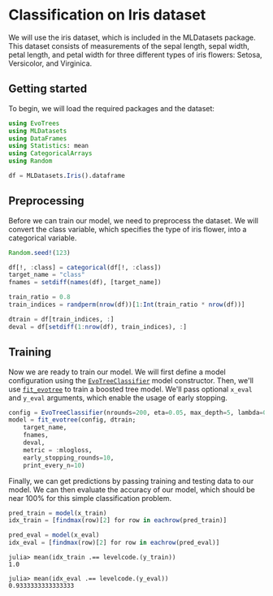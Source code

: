 # Classification on Iris dataset

We will use the iris dataset, which is included in the MLDatasets package. This dataset consists of measurements of the sepal length, sepal width, petal length, and petal width for three different types of iris flowers: Setosa, Versicolor, and Virginica.

## Getting started

To begin, we will load the required packages and the dataset:

```julia
using EvoTrees
using MLDatasets
using DataFrames
using Statistics: mean
using CategoricalArrays
using Random

df = MLDatasets.Iris().dataframe
```

## Preprocessing

Before we can train our model, we need to preprocess the dataset. We will convert the class variable, which specifies the type of iris flower, into a categorical variable.

```julia
Random.seed!(123)

df[!, :class] = categorical(df[!, :class])
target_name = "class"
fnames = setdiff(names(df), [target_name])

train_ratio = 0.8
train_indices = randperm(nrow(df))[1:Int(train_ratio * nrow(df))]

dtrain = df[train_indices, :]
deval = df[setdiff(1:nrow(df), train_indices), :]
```

## Training

Now we are ready to train our model. We will first define a model configuration using the [`EvoTreeClassifier`](@ref) model constructor. 
Then, we'll use [`fit_evotree`](@ref) to train a boosted tree model. We'll pass optional `x_eval` and `y_eval` arguments, which enable the usage of early stopping. 

```julia
config = EvoTreeClassifier(nrounds=200, eta=0.05, max_depth=5, lambda=0.1, rowsample = 0.8, colsample=0.8)
model = fit_evotree(config, dtrain;
    target_name,
    fnames,
    deval,
    metric = :mlogloss,
    early_stopping_rounds=10,
    print_every_n=10)
```

Finally, we can get predictions by passing training and testing data to our model. We can then evaluate the accuracy of our model, which should be near 100% for this simple classification problem. 

```julia
pred_train = model(x_train)
idx_train = [findmax(row)[2] for row in eachrow(pred_train)]

pred_eval = model(x_eval)
idx_eval = [findmax(row)[2] for row in eachrow(pred_eval)]
```

```julia-repl
julia> mean(idx_train .== levelcode.(y_train))
1.0

julia> mean(idx_eval .== levelcode.(y_eval))
0.9333333333333333
```
